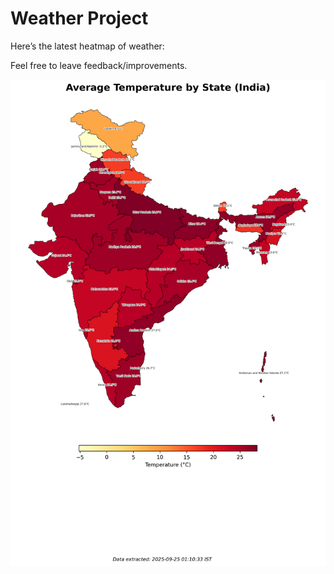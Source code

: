 # Weather Project

Here’s the latest heatmap of weather:

Feel free to leave feedback/improvements.

![India Heatmap](docs/assets/india_heatmap.png?v=D44933)
